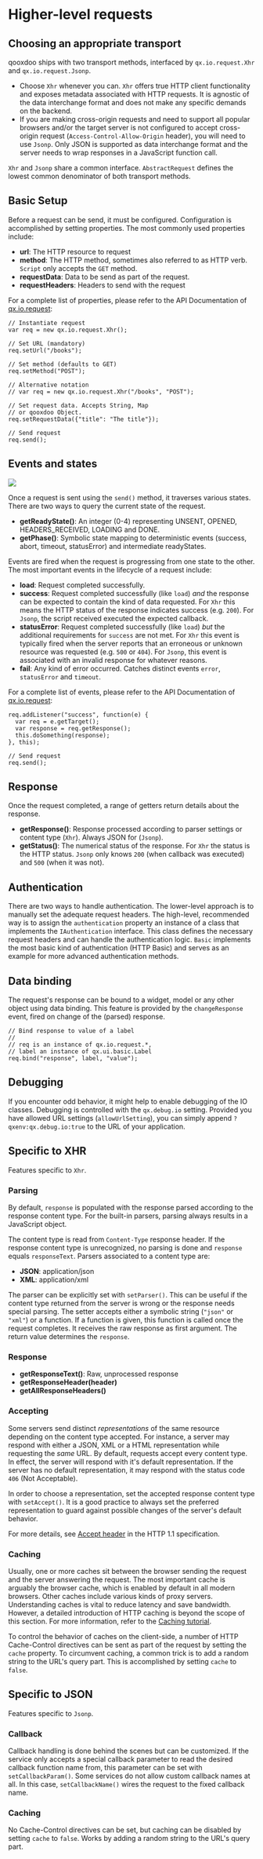 Higher-level requests
=====================

Choosing an appropriate transport
---------------------------------

qooxdoo ships with two transport methods, interfaced by `qx.io.request.Xhr` and `qx.io.request.Jsonp`.

-   Choose `Xhr` whenever you can. `Xhr` offers true HTTP client functionality and exposes metadata associated with HTTP requests. It is agnostic of the data interchange format and does not make any specific demands on the backend.
-   If you are making cross-origin requests and need to support all popular browsers and/or the target server is not configured to accept cross-origin request (`Access-Control-Allow-Origin` header), you will need to use `Jsonp`. Only JSON is supported as data interchange format and the server needs to wrap responses in a JavaScript function call.

`Xhr` and `Jsonp` share a common interface. `AbstractRequest` defines the lowest common denominator of both transport methods.

Basic Setup
-----------

Before a request can be send, it must be configured. Configuration is accomplished by setting properties. The most commonly used properties include:

-   **url**: The HTTP resource to request
-   **method**: The HTTP method, sometimes also referred to as HTTP verb. `Script` only accepts the `GET` method.
-   **requestData**: Data to be send as part of the request.
-   **requestHeaders**: Headers to send with the request

For a complete list of properties, please refer to the API Documentation of [qx.io.request](apps://apiviewer/#qx.io.request):

    // Instantiate request
    var req = new qx.io.request.Xhr();

    // Set URL (mandatory)
    req.setUrl("/books");

    // Set method (defaults to GET)
    req.setMethod("POST");

    // Alternative notation
    // var req = new qx.io.request.Xhr("/books", "POST");

    // Set request data. Accepts String, Map
    // or qooxdoo Object.
    req.setRequestData({"title": "The title"});

    // Send request
    req.send();

Events and states
-----------------

![](iorequestphases.jpg)

Once a request is sent using the `send()` method, it traverses various states. There are two ways to query the current state of the request.

-   **getReadyState()**: An integer (0-4) representing UNSENT, OPENED, HEADERS\_RECEIVED, LOADING and DONE.
-   **getPhase()**: Symbolic state mapping to deterministic events (success, abort, timeout, statusError) and intermediate readyStates.

Events are fired when the request is progressing from one state to the other. The most important events in the lifecycle of a request include:

-   **load**: Request completed successfully.
-   **success**: Request completed successfully (like `load`) *and* the response can be expected to contain the kind of data requested. For `Xhr` this means the HTTP status of the response indicates success (e.g. `200`). For `Jsonp`, the script received executed the expected callback.
-   **statusError**: Request completed successfully (like `load`) *but* the additional requirements for `success` are not met. For `Xhr` this event is typically fired when the server reports that an erroneous or unknown resource was requested (e.g. `500` or `404`). For `Jsonp`, this event is associated with an invalid response for whatever reasons.
-   **fail**: Any kind of error occurred. Catches distinct events `error`, `statusError` and `timeout`.

For a complete list of events, please refer to the API Documentation of [qx.io.request](apps://apiviewer/#qx.io.request):

    req.addListener("success", function(e) {
      var req = e.getTarget();
      var response = req.getResponse();
      this.doSomething(response);
    }, this);

    // Send request
    req.send();

Response
--------

Once the request completed, a range of getters return details about the response.

-   **getResponse()**: Response processed according to parser settings or content type (`Xhr`). Always JSON for (`Jsonp`).
-   **getStatus()**: The numerical status of the response. For `Xhr` the status is the HTTP status. `Jsonp` only knows `200` (when callback was executed) and `500` (when it was not).

Authentication
--------------

There are two ways to handle authentication. The lower-level approach is to manually set the adequate request headers. The high-level, recommended way is to assign the `authentication` property an instance of a class that implements the `IAuthentication` interface. This class defines the necessary request headers and can handle the authentication logic. `Basic` implements the most basic kind of authentication (HTTP Basic) and serves as an example for more advanced authentication methods.

Data binding
------------

The request's response can be bound to a widget, model or any other object using data binding. This feature is provided by the `changeResponse` event, fired on change of the (parsed) response.

    // Bind response to value of a label
    //
    // req is an instance of qx.io.request.*,
    // label an instance of qx.ui.basic.Label
    req.bind("response", label, "value");

Debugging
---------

If you encounter odd behavior, it might help to enable debugging of the IO classes. Debugging is controlled with the `qx.debug.io` setting. Provided you have allowed URL settings (`allowUrlSetting`), you can simply append `?qxenv:qx.debug.io:true` to the URL of your application.

Specific to XHR
---------------

Features specific to `Xhr`.

### Parsing

By default, `response` is populated with the response parsed according to the response content type. For the built-in parsers, parsing always results in a JavaScript object.

The content type is read from `Content-Type` response header. If the response content type is unrecognized, no parsing is done and `response` equals `responseText`. Parsers associated to a content type are:

-   **JSON**: application/json
-   **XML**: application/xml

The parser can be explicitly set with `setParser()`. This can be useful if the content type returned from the server is wrong or the response needs special parsing. The setter accepts either a symbolic string (`"json"` or `"xml"`) or a function. If a function is given, this function is called once the request completes. It receives the raw response as first argument. The return value determines the `response`.

### Response

-   **getResponseText()**: Raw, unprocessed response
-   **getResponseHeader(header)**
-   **getAllResponseHeaders()**

### Accepting

Some servers send distinct *representations* of the same resource depending on the content type accepted. For instance, a server may respond with either a JSON, XML or a HTML representation while requesting the *same* URL. By default, requests accept every content type. In effect, the server will respond with it's default representation. If the server has no default representation, it may respond with the status code `406` (Not Acceptable).

In order to choose a representation, set the accepted response content type with `setAccept()`. It is a good practice to always set the preferred representation to guard against possible changes of the server's default behavior.

For more details, see [Accept header](http://www.w3.org/Protocols/rfc2616/rfc2616-sec14.html#sec14.1) in the HTTP 1.1 specification.

### Caching

Usually, one or more caches sit between the browser sending the request and the server answering the request. The most important cache is arguably the browser cache, which is enabled by default in all modern browsers. Other caches include various kinds of proxy servers. Understanding caches is vital to reduce latency and save bandwidth. However, a detailed introduction of HTTP caching is beyond the scope of this section. For more information, refer to the [Caching tutorial](http://www.mnot.net/cache_docs/).

To control the behavior of caches on the client-side, a number of HTTP Cache-Control directives can be sent as part of the request by setting the `cache` property. To circumvent caching, a common trick is to add a random string to the URL's query part. This is accomplished by setting `cache` to `false`.

Specific to JSON
----------------

Features specific to `Jsonp`.

### Callback

Callback handling is done behind the scenes but can be customized. If the service only accepts a special callback parameter to read the desired callback function name from, this parameter can be set with `setCallbackParam()`. Some services do not allow custom callback names at all. In this case, `setCallbackName()` wires the request to the fixed callback name.

### Caching

No Cache-Control directives can be set, but caching can be disabled by setting `cache` to `false`. Works by adding a random string to the URL's query part.
